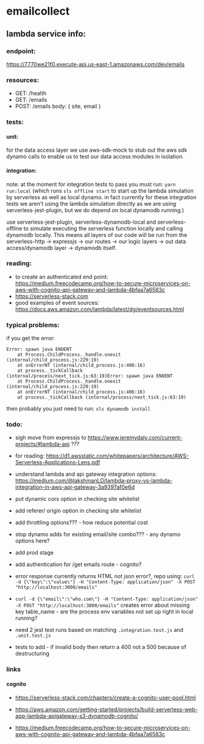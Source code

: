 # emailcollect

## lambda service info:

### endpoint:

https://7770we21f0.execute-api.us-east-1.amazonaws.com/dev/emails

### resources:

 * GET: /health
 * GET: /emails
 * POST: /emails body: { site, email }

### tests:

#### unit:

for the data access layer we use aws-sdk-mock to stub out the aws sdk dynamo calls to enable us to test our data access modules in isolation.

#### integration:

note: at the moment for integration tests to pass you must run: `yarn run:local` (which runs `sls offline start` to start up the lambda simulation by serverless as well as local dynamo. in fact currently for these integration tests we aren't using the lambda simulation directly as we are using serverless-jest-plugin, but we do depend on local dynamodb running.)

use serverless-jest-plugin, serverless-dynamodb-local and serverless-offline to simulate executing the serverless function locally and calling dynamodb locally. This means all layers of our code will be run from the serverless-http -> expressjs -> our routes -> our logic layers -> out data access/dynamodb layer -> dynamodb itself.

### reading:

 * to create an authenticated end point: https://medium.freecodecamp.org/how-to-secure-microservices-on-aws-with-cognito-api-gateway-and-lambda-4bfaa7a6583c
 * https://serverless-stack.com
 * good examples of event sources: https://docs.aws.amazon.com/lambda/latest/dg/eventsources.html

### typical problems:

if you get the error:
  
```
Error: spawn java ENOENT
    at Process.ChildProcess._handle.onexit (internal/child_process.js:229:19)
    at onErrorNT (internal/child_process.js:406:16)
    at process._tickCallback (internal/process/next_tick.js:63:19)Error: spawn java ENOENT
    at Process.ChildProcess._handle.onexit (internal/child_process.js:229:19)
    at onErrorNT (internal/child_process.js:406:16)
    at process._tickCallback (internal/process/next_tick.js:63:19)
```

then probably you just need to run: `sls dynamodb install`

### todo:

 * sigh move from expressjs to https://www.jeremydaly.com/current-projects/#lambda-api ???
 * for reading: https://d1.awsstatic.com/whitepapers/architecture/AWS-Serverless-Applications-Lens.pdf
 * understand lambda and api gateway integration options: https://medium.com/@lakshmanLD/lambda-proxy-vs-lambda-integration-in-aws-api-gateway-3a9397af0e6d
 * put dynamic cors option in checking site whitelist
 * add referer/ origin option in checking site whitelist
 * add throttling options??? - how reduce potential cost
 * stop dynamo adds for existing email/site combo??? - any dynamo options here?
 * add prod stage
 * add authentication for /get emails route - cognito?
 * error response currently returns HTML not json error?, repo using: `curl -d {\"key\":\"value\"} -H "Content-Type: application/json" -X POST "http://localhost:3000/emails"`
 * `curl -d {\"email\":\"who.com\"} -H "Content-Type: application/json" -X POST "http://localhost:3000/emails"` creates error about missing key table_name - are the process env variables not set up right in local running?
 * need 2 jest test runs based on matching `.integration.test.js` and `.unit.test.js`

 * tests to add - if invalid body then return a 400 not a 500 because of destructuring

### links

#### cognito

 * https://serverless-stack.com/chapters/create-a-cognito-user-pool.html

 * https://aws.amazon.com/getting-started/projects/build-serverless-web-app-lambda-apigateway-s3-dynamodb-cognito/
 * https://medium.freecodecamp.org/how-to-secure-microservices-on-aws-with-cognito-api-gateway-and-lambda-4bfaa7a6583c
